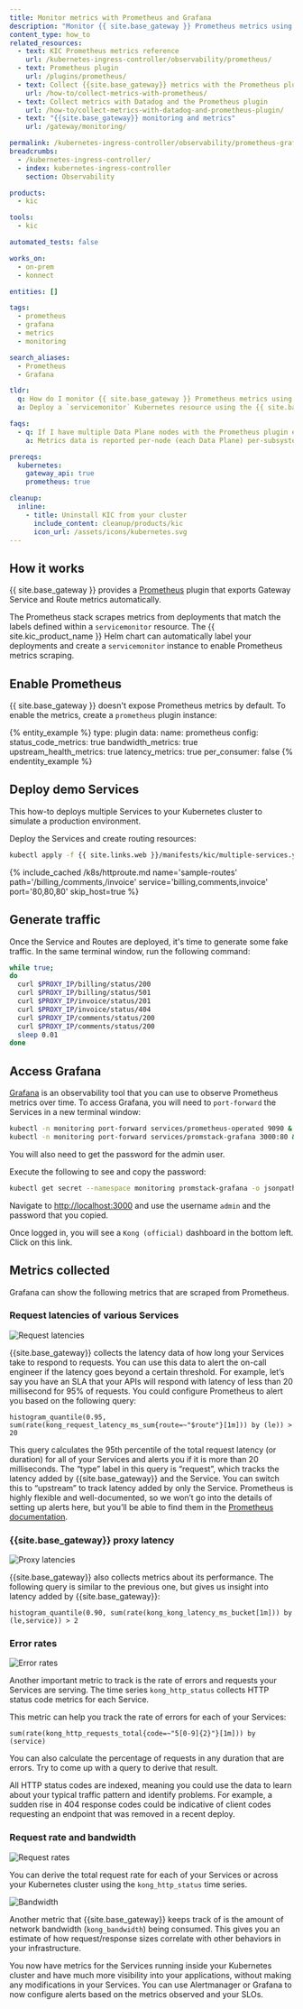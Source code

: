 ```yaml
---
title: Monitor metrics with Prometheus and Grafana
description: "Monitor {{ site.base_gateway }} Prometheus metrics using {{ site.kic_product_name}} and Grafana"
content_type: how_to
related_resources:
  - text: KIC Prometheus metrics reference
    url: /kubernetes-ingress-controller/observability/prometheus/
  - text: Prometheus plugin
    url: /plugins/prometheus/
  - text: Collect {{site.base_gateway}} metrics with the Prometheus plugin
    url: /how-to/collect-metrics-with-prometheus/
  - text: Collect metrics with Datadog and the Prometheus plugin
    url: /how-to/collect-metrics-with-datadog-and-prometheus-plugin/
  - text: "{{site.base_gateway}} monitoring and metrics"
    url: /gateway/monitoring/

permalink: /kubernetes-ingress-controller/observability/prometheus-grafana/
breadcrumbs:
  - /kubernetes-ingress-controller/
  - index: kubernetes-ingress-controller
    section: Observability

products:
  - kic

tools:
  - kic

automated_tests: false

works_on:
  - on-prem
  - konnect

entities: []

tags:
  - prometheus
  - grafana
  - metrics
  - monitoring

search_aliases:
  - Prometheus
  - Grafana

tldr:
  q: How do I monitor {{ site.base_gateway }} Prometheus metrics using Grafana?
  a: Deploy a `servicemonitor` Kubernetes resource using the {{ site.base_gateway }} Helm chart, then use a `KongClusterPlugin` to configure the `prometheus` plugin for all Services in the cluster.

faqs:
  - q: If I have multiple Data Plane nodes with the Prometheus plugin enabled, does the metrics data reflect the status of a single node or the aggregated status across all nodes?
    a: Metrics data is reported per-node (each Data Plane) per-subsystem (HTTP or TCP).

prereqs:
  kubernetes:
    gateway_api: true
    prometheus: true

cleanup:
  inline:
    - title: Uninstall KIC from your cluster
      include_content: cleanup/products/kic
      icon_url: /assets/icons/kubernetes.svg
---
```


## How it works

{{ site.base_gateway }} provides a [Prometheus](/plugins/prometheus/) plugin that exports Gateway Service and Route metrics automatically. 

The Prometheus stack scrapes metrics from deployments that match the labels defined within a `servicemonitor` resource. The {{ site.kic_product_name }} Helm chart can automatically label your deployments and create a `servicemonitor` instance to enable Prometheus metrics scraping.

## Enable Prometheus

{{ site.base_gateway }} doesn't expose Prometheus metrics by default. To enable the metrics, create a `prometheus` plugin instance:

{% entity_example %}
type: plugin
data:
  name: prometheus
  config:
    status_code_metrics: true
    bandwidth_metrics: true
    upstream_health_metrics: true
    latency_metrics: true
    per_consumer: false
{% endentity_example %}

## Deploy demo Services

This how-to deploys multiple Services to your Kubernetes cluster to simulate a production environment.

Deploy the Services and create routing resources:

```bash
kubectl apply -f {{ site.links.web }}/manifests/kic/multiple-services.yaml -n kong
```

{% include_cached /k8s/httproute.md name='sample-routes' path='/billing,/comments,/invoice' service='billing,comments,invoice' port='80,80,80' skip_host=true %}

## Generate traffic

Once the Service and Routes are deployed, it's time to generate some fake traffic. In the same terminal window, run the following command:

```bash
while true;
do
  curl $PROXY_IP/billing/status/200
  curl $PROXY_IP/billing/status/501
  curl $PROXY_IP/invoice/status/201
  curl $PROXY_IP/invoice/status/404
  curl $PROXY_IP/comments/status/200
  curl $PROXY_IP/comments/status/200
  sleep 0.01
done
```

## Access Grafana

[Grafana](https://grafana.com/) is an observability tool that you can use to observe Prometheus metrics over time. To access Grafana, you will need to `port-forward` the Services in a new terminal window:

```bash
kubectl -n monitoring port-forward services/prometheus-operated 9090 &
kubectl -n monitoring port-forward services/promstack-grafana 3000:80 &
```

You will also need to get the password for the admin user.

Execute the following to see and copy the password:

```bash
kubectl get secret --namespace monitoring promstack-grafana -o jsonpath="{.data.admin-password}" | base64 --decode ; echo
```

Navigate to [http://localhost:3000](http://localhost:3000) and use the username `admin` and the password that you copied.

Once logged in, you will see a `Kong (official)` dashboard in the bottom left. Click on this link.

## Metrics collected

Grafana can show the following metrics that are scraped from Prometheus.

### Request latencies of various Services

![Request latencies](/assets/images/kic/grafana/request-latencies.png)

{{site.base_gateway}} collects the latency data of how long your Services take to respond to requests. You can use this data to alert the on-call engineer if the latency goes beyond a certain threshold. For example, let’s say you have an SLA that your APIs will respond with latency of less than 20 millisecond for 95% of requests. You could configure Prometheus to alert you based on the following query:

```text
histogram_quantile(0.95, sum(rate(kong_request_latency_ms_sum{route=~"$route"}[1m])) by (le)) > 20
```

This query calculates the 95th percentile of the total request latency (or duration) for all of your Services and alerts you if it is more than 20 milliseconds. The “type” label in this query is “request”, which tracks the latency added by {{site.base_gateway}} and the Service. You can switch this to “upstream” to track latency added by only the Service. Prometheus is highly flexible and well-documented, so we won’t go into the details of setting up alerts here, but you’ll be able to find them in the [Prometheus documentation](https://grafana.com/docs/grafana/latest/datasources/prometheus/).

### {{site.base_gateway}} proxy latency

![Proxy latencies](/assets/images/kic/grafana/proxy-latencies.png)

{{site.base_gateway}} also collects metrics about its performance. The following query is similar to the previous one, but gives us insight into latency added by {{site.base_gateway}}:

```text
histogram_quantile(0.90, sum(rate(kong_kong_latency_ms_bucket[1m])) by (le,service)) > 2
```

### Error rates

![Error rates](/assets/images/kic/grafana/error-rates.png)

Another important metric to track is the rate of errors and requests your Services are serving. The time series `kong_http_status` collects HTTP status code metrics for each Service.

This metric can help you track the rate of errors for each of your Services:

```text
sum(rate(kong_http_requests_total{code=~"5[0-9]{2}"}[1m])) by (service)
```

You can also calculate the percentage of requests in any duration that are errors. Try to come up with a query to derive that result.

All HTTP status codes are indexed, meaning you could use the data to learn about your typical traffic pattern and identify problems. For example, a sudden rise in 404 response codes could be indicative of client codes requesting an endpoint that was removed in a recent deploy.

### Request rate and bandwidth

![Request rates](/assets/images/kic/grafana/request-rate.png)

You can derive the total request rate for each of your Services or across your Kubernetes cluster using the `kong_http_status` time series.

![Bandwidth](/assets/images/kic/grafana/bandwidth.png)

Another metric that {{site.base_gateway}} keeps track of is the amount of network bandwidth (`kong_bandwidth`) being consumed. This gives you an estimate of how request/response sizes correlate with other behaviors in your infrastructure.

You now have metrics for the Services running inside your Kubernetes cluster and have much more visibility into your applications, without making any modifications in your Services. You can use Alertmanager or Grafana to now configure alerts based on
the metrics observed and your SLOs.
